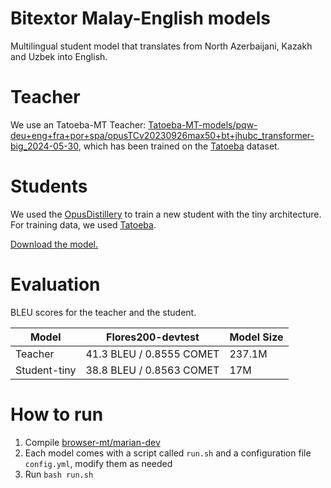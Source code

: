 # Bitextor Malay-English models

Multilingual student model that translates from North Azerbaijani, Kazakh and Uzbek into English.

# Teacher
We use an Tatoeba-MT Teacher: [Tatoeba-MT-models/pqw-deu+eng+fra+por+spa/opusTCv20230926max50+bt+jhubc_transformer-big_2024-05-30](https://object.pouta.csc.fi/Tatoeba-MT-models/pqw-deu+eng+fra+por+spa/opusTCv20230926max50+bt+jhubc_transformer-big_2024-05-30.zip), which has been trained on the [Tatoeba](https://github.com/Helsinki-NLP/Tatoeba-Challenge/tree/master/data) dataset.


# Students
We used the [OpusDistillery](https://github.com/Helsinki-NLP/OpusDistillery) to train a new student with the tiny architecture. For training data, we used [Tatoeba](https://github.com/Helsinki-NLP/Tatoeba-Challenge/tree/master/data). 

[Download the model.](https://object.pouta.csc.fi/hplt_bitextor_models/zsm-eng_tiny.zip)

# Evaluation
BLEU scores for the teacher and the student.

|Model|Flores200-devtest| Model Size |
|---|---|---|
|Teacher | 41.3 BLEU / 0.8555 COMET | 237.1M	 | 
|Student-tiny | 38.8 BLEU / 0.8563 COMET | 17M |

# How to run
1. Compile [browser-mt/marian-dev](https://github.com/browsermt/marian-dev)
2. Each model comes with a script called `run.sh` and a configuration file `config.yml`, modify them as needed
3. Run `bash run.sh`